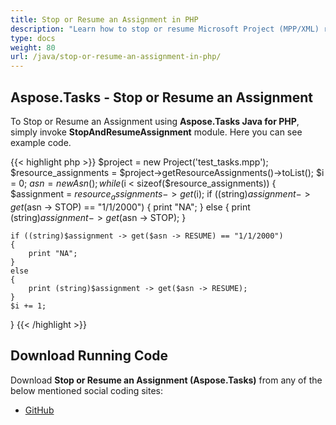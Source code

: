 ```yaml
---
title: Stop or Resume an Assignment in PHP
description: "Learn how to stop or resume Microsoft Project (MPP/XML) resource assignments using Aspose.Tasks Java for PHP."
type: docs
weight: 80
url: /java/stop-or-resume-an-assignment-in-php/
---
```


## **Aspose.Tasks - Stop or Resume an Assignment**
To Stop or Resume an Assignment using **Aspose.Tasks Java for PHP**, simply invoke **StopAndResumeAssignment** module. Here you can see example code.

{{< highlight php >}}
$project = new Project('test_tasks.mpp');
$resource_assignments = $project->getResourceAssignments()->toList();
$i = 0;
$asn = new Asn();
while ($i < sizeof($resource_assignments))
{
    $assignment = $resource_assignments -> get($i);
    if ((string)$assignment -> get($asn -> STOP) == "1/1/2000")
    {
        print "NA";
    }
    else
    {
        print (string)$assignment -> get($asn -> STOP);
    }

    if ((string)$assignment -> get($asn -> RESUME) == "1/1/2000")
    {
        print "NA";
    }
    else
    {
        print (string)$assignment -> get($asn -> RESUME);
    }
    $i += 1;
}
{{< /highlight >}}

## **Download Running Code**
Download **Stop or Resume an Assignment (Aspose.Tasks)** from any of the below mentioned social coding sites:

- [GitHub](https://github.com/aspose-tasks/Aspose.Tasks-for-Java/blob/master/Plugins/Aspose_Tasks_Java_for_PHP/src/aspose/tasks/WorkingWithResourceAssignments/StopAndResumeAssignment.php)
